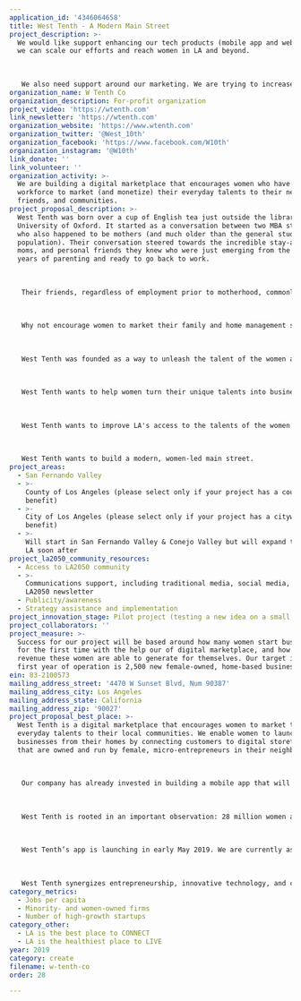 ```yaml
---
application_id: '4346064658'
title: West Tenth - A Modern Main Street
project_description: >-
  We would like support enhancing our tech products (mobile app and website) so
  we can scale our efforts and reach women in LA and beyond.
   
   
   
   We also need support around our marketing. We are trying to increase the value that women & society place on household and family management experience. We believe that the skills women gain while they are away from the workforce giving care to their families are inherently valuable and can be monetized.
organization_name: W Tenth Co
organization_description: For-profit organization
project_video: 'https://wtenth.com'
link_newsletter: 'https://wtenth.com'
organization_website: 'https://www.wtenth.com'
organization_twitter: '@West_10th'
organization_facebook: 'https://www.facebook.com/W10th'
organization_instagram: '@W10th'
link_donate: ''
link_volunteer: ''
organization_activity: >-
  We are building a digital marketplace that encourages women who have left the
  workforce to market (and monetize) their everyday talents to their neighbors,
  friends, and communities.
project_proposal_description: >-
  West Tenth was born over a cup of English tea just outside the library at the
  University of Oxford. It started as a conversation between two MBA students
  who also happened to be mothers (and much older than the general student
  population). Their conversation steered towards the incredible stay-at-home
  moms, and personal friends they knew who were just emerging from the intense
  years of parenting and ready to go back to work.
   
   
   
   Their friends, regardless of employment prior to motherhood, commonly felt lost and unwanted by the marketplace. As their friends’ time away from the workforce increased, their employment options seemingly evaporated. This outcome felt wrong, it felt incongruous. These women had gained real skills and maturity in their time away from work. They had invested their time raising human beings and volunteering in their local communities, why had this disqualified them from employment? Ironically, the MBA students felt they lacked many of the skills their stay-at-home friends boasted. Both students wanted to hire their friends to help improve their own homes and families. Inspiration struck.
   
   
   
   Why not encourage women to market their family and home management skills to their neighbors? Who wouldn’t want an easy way to buy freshly baked bread from Tracy down the street? And what about Emily, the woman whose home looks like it walked out of the pages of Home & Garden? Couldn’t she create the same kind of home for her aesthetically-challenged friends? These two students realized they knew countless women whose domestic skills were immediately monetizable, albeit undervalued and underrecognized by the traditional marketplace. As they began to speak about this to other students and friends who told them about more women in the same situation, they began to appreciate that this reality was pervasive. They began to see the true scope of the problem, but also the scale of the opportunity. 
   
   
   
   West Tenth was founded as a way to unleash the talent of the women around us. 
   
   
   
   West Tenth wants to help women turn their unique talents into businesses that serve LA.
   
   
   
   West Tenth wants to improve LA's access to the talents of the women in this city.
   
   
   
   West Tenth wants to build a modern, women-led main street.
project_areas:
  - San Fernando Valley
  - >-
    County of Los Angeles (please select only if your project has a countywide
    benefit)
  - >-
    City of Los Angeles (please select only if your project has a citywide
    benefit)
  - >-
    Will start in San Fernando Valley & Conejo Valley but will expand to all of
    LA soon after
project_la2050_community_resources:
  - Access to LA2050 community
  - >-
    Communications support, including traditional media, social media, and
    LA2050 newsletter
  - Publicity/awareness
  - Strategy assistance and implementation
project_innovation_stage: Pilot project (testing a new idea on a small scale to prove feasibility)
project_collaborators: ''
project_measure: >-
  Success for our project will be based around how many women start businesses
  for the first time with the help our of digital marketplace, and how much
  revenue these women are able to generate for themselves. Our target in the
  first year of operation is 2,500 new female-owned, home-based businesses.
ein: 83-2100573
mailing_address_street: '4470 W Sunset Blvd, Num 90387'
mailing_address_city: Los Angeles
mailing_address_state: California
mailing_address_zip: '90027'
project_proposal_best_place: >-
  West Tenth is a digital marketplace that encourages women to market their
  everyday talents to their local communities. We enable women to launch
  businesses from their homes by connecting customers to digital storefronts
  that are owned and run by female, micro-entrepreneurs in their neighborhoods.
   
   
   
   Our company has already invested in building a mobile app that will allow women to launch businesses with ease. Our simple interface, professional photography, and writing support ensures that all storefronts put their best foot forward with potential customers. The app also allows women to source new customers, communicate about projects, invoice, and transact on all major credit cards. 
   
   
   
   West Tenth is rooted in an important observation: 28 million women are left out of the US workforce each year. Many of whom are mothers, caregivers, and neighbors with enormously valuable talents that are under-recognized, underutilized, and under-resourced. In building the West Tenth community we were struck by the number of creative, crafted services that are currently being provided for free by these talented women to friends and family. Many of these crafted services are not easily accessible in the traditional consumer-service market, and many of these women do not realize there is opportunity to monetize their talents. Where some may see a cute hobby or just a knack for a particular task such as baking or vacation planning, we see business opportunity. We see micro-entrepreneurs in need of a launchpad. 
   
   
   
   West Tenth’s app is launching in early May 2019. We are currently assembling our initial cohort of storefront owners in the Conejo Valley community. We intend to expand to the rest of LA as 2019 progresses. 
   
   
   
   West Tenth synergizes entrepreneurship, innovative technology, and creative industries. The existence of West Tenth’s community represents significant progress. This community will play a pivotal role in helping LA CREATE by nurturing diverse entrepreneurs, securing new business licenses, and assigning monetary value to under-represented crafted services.
category_metrics:
  - Jobs per capita
  - Minority- and women-owned firms
  - Number of high-growth startups
category_other:
  - LA is the best place to CONNECT
  - LA is the healthiest place to LIVE
year: 2019
category: create
filename: w-tenth-co
order: 28

---
```

